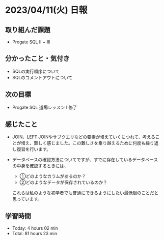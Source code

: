 # 2023/04/11(火) 日報
## 取り組んだ課題
- Progate SQL Ⅱ ~ Ⅲ

## 分かったこと・気付き
- SQLの実行順序について
- SQLのコメントアウトについて
 
## 次の目標
- Progate SQL 道場レッスン Ⅰ 修了

## 感じたこと
- JOIN、LEFT JOINやサブクエリなどの要素が増えていくにつれて、考えることが増え、難しく感じました。この難しさを乗り越えるために何度も繰り返し復習を行います。
- データベースの確認方法についてですが、すでに存在しているデータベースの中身を確認するときには、
  - ①どのようなカラムがあるのか？
  - ②どのようなデータが保存されているのか？
  
  これらは私のような初学者でも普通にできるようにしたい最低限のことだと思っています。

## 学習時間
- Today:  4 hours 02 min
- Total: 81 hours 23 min
